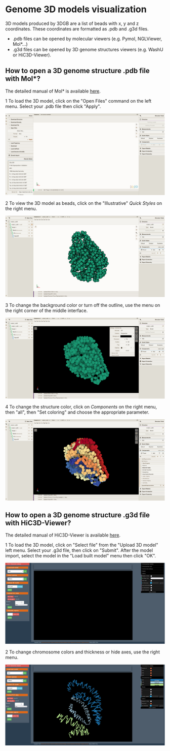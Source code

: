 # Genome 3D models visualization

3D models produced by 3DGB are a list of beads with x, y and z coordinates. These coordinates are formatted as .pdb and .g3d files.

- .pdb files can be opened by molecular viewers (e.g. Pymol, NGLViewer, Mol*...)
- .g3d files can be opened by 3D genome structures viewers (e.g. WashU or HiC3D-Viewer).

## How to open a 3D genome structure .pdb file with Mol*?

The detailed manual of Mol* is available [here](https://molstar.org/viewer-docs/).

1 To load the 3D model, click on the "Open Files" command on the left menu. Select your .pdb file then click "Apply".

![](mol*1.png)

2 To view the 3D model as beads, click on the "Illustrative" *Quick Styles* on the right menu.

![](mol*2.png) 

3 To change the background color or turn off the outline, use the menu on the right corner of the middle interface.

![](mol*3.png) 

4 To change the structure color, click on *Components* on the right menu, then "all", then "Set coloring" and choose the appropriate parameter.

![](mol*4.png)

## How to open a 3D genome structure .g3d file with HiC3D-Viewer?

The detailed manual of HiC3D-Viewer is available [here](https://github.com/mohamed-amine-guerras/HiC3DViewer/blob/master/hicViewer/static/data/UserManual.pdf).

1 To load the 3D model, click on "Select file" from the "Upload 3D model" left menu. Select your .g3d file, then click on "Submit". After the model import, select the model in the "Load built model" menu then click "OK". 

![](HiC3D-1.png)

2 To change chromosome colors and thickness or hide axes, use the right menu.

![](HiC3D-2.png)
